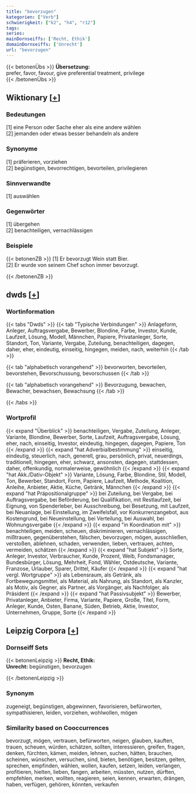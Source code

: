 ```yaml
---
title: "bevorzugen"
kategorien: ["Verb"]
schwierigkeit: ["k2", "h4", "r12"]
tags:
series:
mainDornseiffs: ['Recht, Ethik']
domainDornseiffs: ['Unrecht']
url: "bevorzugen"
---
```


{{< betonenÜbs >}}
**Übersetzung:**  
prefer, favor, favour, give preferential treatment, privilege  
{{< /betonenÜbs >}}

## Wiktionary [[+](https://de.wiktionary.org/wiki/bevorzugen)]

### Bedeutungen
[1] eine Person oder Sache eher als eine andere wählen  
[2] jemanden oder etwas besser behandeln als andere  

### Synonyme
[1] präferieren, vorziehen  
[2] begünstigen, bevorrechtigen, bevorteilen, privilegieren  

### Sinnverwandte
[1] auswählen  

### Gegenwörter
[1] übergehen  
[2] benachteiligen, vernachlässigen  

### Beispiele
{{< betonenZB >}}
[1] Er bevorzugt Wein statt Bier.  
[2] Er wurde von seinem Chef schon immer bevorzugt.  

{{< /betonenZB >}}


## dwds [[+](https://www.dwds.de/wb/bevorzugen)]

### Wortinformation
{{< tabs "Dwds" >}}
{{< tab "Typische Verbindungen" >}}
Anlageform, Anleger, Auftragsvergabe, Bewerber, Blondine, Farbe, Investor, Kunde, Laufzeit, Lösung, Modell, Männchen, Papiere, Privatanleger, Sorte, Standort, Ton, Variante, Vergabe, Zuteilung, benachteiligen, dagegen, daher, eher, eindeutig, einseitig, hingegen, meiden, nach, weiterhin
{{< /tab >}}

{{< tab "alphabetisch vorangehend" >}}
bevorworten, bevorteilen, bevorstehen, Bevorschussung, bevorschussen
{{< /tab >}}

{{< tab "alphabetisch vorangehend" >}}
Bevorzugung, bewachen, Bewacher, bewachsen, Bewachsung
{{< /tab >}}

{{< /tabs >}}

### Wortprofil
{{< expand "Überblick" >}} benachteiligen, Vergabe, Zuteilung, Anleger, Variante, Blondine, Bewerber, Sorte, Laufzeit, Auftragsvergabe, Lösung, eher, nach, einseitig, Investor, eindeutig, hingegen, dagegen, Papiere, Ton {{< /expand >}}
{{< expand "hat Adverbialbestimmung" >}} einseitig, eindeutig, steuerlich, nach, generell, grau, persönlich, privat, neuerdings, traditionell, hingegen, eher, schwarz, ansonsten, dagegen, stattdessen, daher, offenkundig, normalerweise, gewöhnlich {{< /expand >}}
{{< expand "hat Akk./Dativ-Objekt" >}} Variante, Lösung, Farbe, Blondine, Stil, Modell, Ton, Bewerber, Standort, Form, Papiere, Laufzeit, Methode, Koalition, Anleihe, Anbieter, Aktie, Küche, Getränk, Männchen {{< /expand >}}
{{< expand "hat Präpositionalgruppe" >}} bei Zuteilung, bei Vergabe, bei Auftragsvergabe, bei Beförderung, bei Qualifikation, mit Restlaufzeit, bei Eignung, von Spenderleber, bei Ausschreibung, bei Besetzung, mit Laufzeit, bei Neuanlage, bei Einstellung, im Zweifelsfall, vor Konkurrenzangebot, aus Kostengrund, bei Neueinstellung, bei Verteilung, bei Auswahl, bei Wohnungsvergabe {{< /expand >}}
{{< expand "in Koordination mit" >}} benachteiligen, meiden, scheuen, diskriminieren, vernachlässigen, mißtrauen, gegenüberstehen, fälschen, bevorzugen, mögen, ausschließen, verstoßen, ablehnen, schaden, verwenden, lieben, vertrauen, achten, vermeiden, schätzen {{< /expand >}}
{{< expand "hat Subjekt" >}} Sorte, Anleger, Investor, Verbraucher, Kunde, Prozent, Weib, Fondsmanager, Bundesbürger, Lösung, Mehrheit, Fond, Wähler, Ostdeutsche, Variante, Franzose, Urlauber, Sparer, Drittel, Käufer {{< /expand >}}
{{< expand "hat vergl. Wortgruppe" >}} als Lebensraum, als Getränk, als Fortbewegungsmittel, als Material, als Nahrung, als Standort, als Kanzler, als Motiv, als Gegner, als Partner, als Vorgänger, als Nachfolger, als Präsident {{< /expand >}}
{{< expand "hat Passivsubjekt" >}} Bewerber, Privatanleger, Anbieter, Firma, Variante, Papiere, Große, Titel, Form, Anleger, Kunde, Osten, Banane, Süden, Betrieb, Aktie, Investor, Unternehmen, Gruppe, Sorte {{< /expand >}}

## Leipzig Corpora [[+](https://corpora.uni-leipzig.de/en/res?word=bevorzugen&corpusId=deu_newscrawl-public_2018)]

### Dornseiff Sets
{{< betonenLeipzig >}}
**Recht, Ethik:**  
**Unrecht:** begünstigen, bevorzugen  

{{< /betonenLeipzig >}}

### Synonym
zugeneigt, begünstigen, abgewinnen, favorisieren, befürworten, sympathisieren, leiden, vorziehen, wohlwollen, mögen


### Similarity based on Cooccurrences
bevorzugt, mögen, vertrauen, befürworten, neigen, glauben, kauften, trauen, scheuen, würden, schätzen, sollten, interessieren, greifen, fragen, denken, fürchten, kämen, meiden, lehnen, suchen, hätten, brauchen, scheinen, wünschen, versuchen, sind, bieten, benötigen, besitzen, gelten, sprechen, empfinden, wählen, wollen, kaufen, setzen, leiden, verlangen, profitieren, hielten, lieben, fangen, arbeiten, müssten, nutzen, dürften, empfehlen, merken, wollten, reagieren, seien, kennen, erwarten, drängen, haben, verfügen, gehören, könnten, verkaufen


